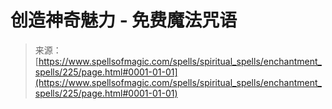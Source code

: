 <!--yml

category: 未分类

date: 2024-06-12 18:32:52

-->

# 创造神奇魅力 - 免费魔法咒语

> 来源：[https://www.spellsofmagic.com/spells/spiritual_spells/enchantment_spells/225/page.html#0001-01-01](https://www.spellsofmagic.com/spells/spiritual_spells/enchantment_spells/225/page.html#0001-01-01)
